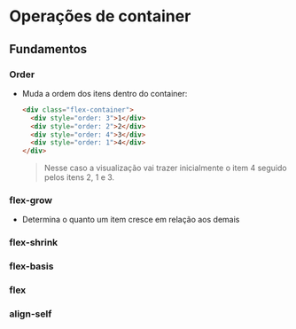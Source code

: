 # Operações de container

## Fundamentos

### Order

- Muda a ordem dos itens dentro do container:

  ```html
  <div class="flex-container">
    <div style="order: 3">1</div>
    <div style="order: 2">2</div>
    <div style="order: 4">3</div>
    <div style="order: 1">4</div>
  </div>
  ```

  > Nesse caso a visualização vai trazer inicialmente o item 4 seguido pelos itens 2, 1 e 3.

### flex-grow

- Determina o quanto um item cresce em relação aos demais

### flex-shrink

### flex-basis

### flex

### align-self



